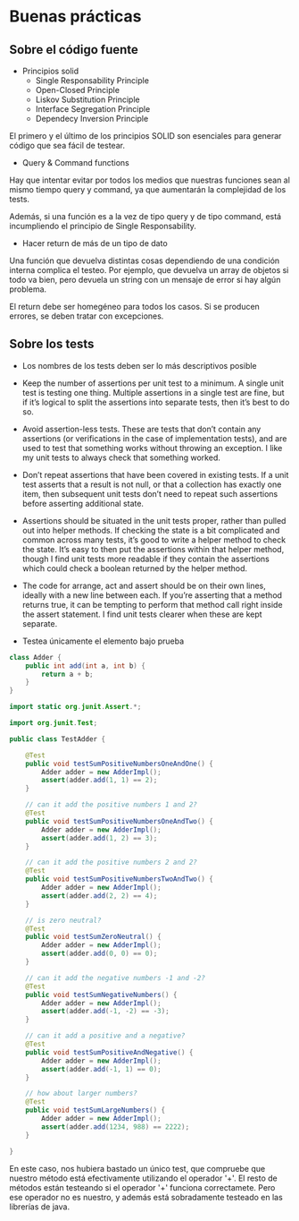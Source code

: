 Buenas prácticas
================

Sobre el código fuente
----------------------

- Principios solid
  - Single Responsability Principle
  - Open-Closed Principle
  - Liskov Substitution Principle
  - Interface Segregation Principle
  - Dependecy Inversion Principle
  
El primero y el último de los principios SOLID son esenciales para generar código que sea fácil de testear.

- Query & Command functions

Hay que intentar evitar por todos los medios que nuestras funciones sean al mismo tiempo query y command, ya que aumentarán la complejidad de los tests.

Además, si una función es a la vez de tipo query y de tipo command, está incumpliendo el principio de Single Responsability.

- Hacer return de más de un tipo de dato

Una función que devuelva distintas cosas dependiendo de una condición interna complica el testeo. Por ejemplo, que devuelva un array de objetos si todo va bien, pero devuela un string con un mensaje de error si hay algún problema.

El return debe ser homegéneo para todos los casos. Si se producen errores, se deben tratar con excepciones.
 

Sobre los tests
---------------

- Los nombres de los tests deben ser lo más descriptivos posible

- Keep the number of assertions per unit test to a minimum. A single unit test is testing one thing. Multiple assertions in a single test are fine, but if it’s logical to split the assertions into separate tests, then it’s best to do so.

- Avoid assertion-less tests. These are tests that don’t contain any assertions (or verifications in the case of implementation tests), and are used to test that something works without throwing an exception. I like my unit tests to always check that something worked.

- Don’t repeat assertions that have been covered in existing tests. If a unit test asserts that a result is not null, or that a collection has exactly one item, then subsequent unit tests don’t need to repeat such assertions before asserting additional state.

- Assertions should be situated in the unit tests proper, rather than pulled out into helper methods. If checking the state is a bit complicated and common across many tests, it’s good to write a helper method to check the state. It’s easy to then put the assertions within that helper method, though I find unit tests more readable if they contain the assertions which could check a boolean returned by the helper method.

- The code for arrange, act and assert should be on their own lines, ideally with a new line between each. If you’re asserting that a method returns true, it can be tempting to perform that method call right inside the assert statement. I find unit tests clearer when these are kept separate.

- Testea únicamente el elemento bajo prueba

```java
class Adder {
    public int add(int a, int b) {
        return a + b;
    }
}
```

```java
import static org.junit.Assert.*;

import org.junit.Test;

public class TestAdder {

    @Test
    public void testSumPositiveNumbersOneAndOne() {
        Adder adder = new AdderImpl();
        assert(adder.add(1, 1) == 2);
    }

    // can it add the positive numbers 1 and 2?
    @Test
    public void testSumPositiveNumbersOneAndTwo() {
        Adder adder = new AdderImpl();
        assert(adder.add(1, 2) == 3);
    }

    // can it add the positive numbers 2 and 2?
    @Test
    public void testSumPositiveNumbersTwoAndTwo() {
        Adder adder = new AdderImpl();
        assert(adder.add(2, 2) == 4);
    }

    // is zero neutral?
    @Test
    public void testSumZeroNeutral() {
        Adder adder = new AdderImpl();
        assert(adder.add(0, 0) == 0);
    }

    // can it add the negative numbers -1 and -2?
    @Test
    public void testSumNegativeNumbers() {
        Adder adder = new AdderImpl();
        assert(adder.add(-1, -2) == -3);
    }

    // can it add a positive and a negative?
    @Test
    public void testSumPositiveAndNegative() {
        Adder adder = new AdderImpl();
        assert(adder.add(-1, 1) == 0);
    }

    // how about larger numbers?
    @Test
    public void testSumLargeNumbers() {
        Adder adder = new AdderImpl();
        assert(adder.add(1234, 988) == 2222);
    }

}
```

En este caso, nos hubiera bastado un único test, que compruebe que nuestro método está efectivamente utilizando el operador '+'. El resto de métodos están testeando si el operador '+' funciona correctamete. Pero ese operador no es nuestro, y además está sobradamente testeado en las librerías de java.


